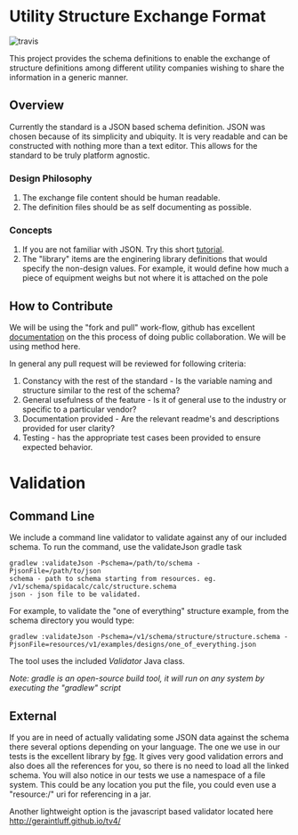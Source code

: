 Utility Structure Exchange Format
===================================

![travis](https://travis-ci.org/usmaw/utility-structure-exchange-format.svg?branch=master)


This project provides the schema definitions to enable the exchange of structure definitions among different utility companies wishing to share the information in a generic manner. 

Overview
----------

Currently the standard is a JSON based schema definition.  JSON was chosen because of its simplicity and ubiquity.  It is very readable and can be constructed with nothing more than a text editor.  This allows for the standard to be truly platform agnostic.

### Design Philosophy

1. The exchange file content should be human readable.
1. The definition files should be as self documenting as possible.

### Concepts

1. If you are not familiar with JSON.  Try this short [tutorial](http://www.w3schools.com/json/default.asp).
2. The "library" items are the enginering library definitions that would specify the non-design values. For example, it would define how much a piece of equipment weighs but not where it is attached on the pole

How to Contribute
------------------

We will be using the "fork and pull" work-flow, github has excellent [documentation](https://help.github.com/articles/using-pull-requests/) on the this process of doing public collaboration.    We will be using method here.

In general any pull request will be reviewed for following criteria:

1. Constancy with the rest of the standard - Is the variable naming and structure similar to the rest of the schema?  
2. General usefulness of the feature - Is it of general use to the industry or specific to a particular vendor?
3. Documentation provided - Are the relevant readme's and descriptions provided for user clarity?
4. Testing - has the appropriate test cases been provided to ensure expected behavior.

Validation
===========

Command Line
------------

We include a command line validator to validate against any of our included schema. To run the command, use the validateJson gradle task

    gradlew :validateJson -Pschema=/path/to/schema -PjsonFile=/path/to/json
    schema - path to schema starting from resources. eg. /v1/schema/spidacalc/calc/structure.schema
    json - json file to be validated.

For example, to validate the "one of everything" structure example, from the schema directory you would type:

    gradlew :validateJson -Pschema=/v1/schema/structure/structure.schema -PjsonFile=resources/v1/examples/designs/one_of_everything.json

The tool uses the included _Validator_ Java class.

_Note: gradle is an open-source build tool, it will run on any system by executing the "gradlew" script_

External
---------

If you are in need of actually validating some JSON data against the schema there several options depending on your language.  The one we use in our tests is the excellent library by [fge](https://github.com/fge/json-schema-validator).  It gives very good validation errors and also does all the references for you, so there is no need to load all the linked schema.  You will also notice in our tests we use a namespace of a file system.  This could be any location you put the file, you could even use a "resource:/" uri for referencing in a jar.

Another lightweight option is the javascript based validator located here http://geraintluff.github.io/tv4/

